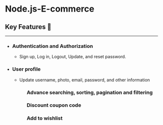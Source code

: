 <h1>Node.js-E-commerce</h1>

<h2> Key Features 📝</h2>
<hr>

<ul>
  <li><h3>Authentication and Authorization</h3></li>
  <ul>
    <li>Sign up, Log in, Logout, Update, and reset password.</li>
  </ul>
  <li><h3>User profile</h3></li>
  <ul>
    <li>Update username, photo, email, password, and other information</li>
  </ul>
<ul>
<ul><h3>Advance searching, sorting, pagination and filtering</h3></ul>

<ul><h3>Discount coupon code</h3></ul>

<ul><h3>Add to wishlist</h3></ul>
</ul>

